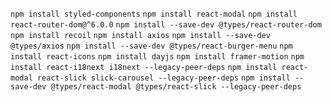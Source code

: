 `npm install styled-components`
`npm install react-modal`
`npm install react-router-dom@^6.0.0`
`npm install --save-dev @types/react-router-dom`
`npm install recoil`
`npm install axios`
`npm install --save-dev @types/axios`
`npm install --save-dev @types/react-burger-menu`
`npm install react-icons`
`npm install dayjs`
`npm install framer-motion`
`npm install react-i18next i18next --legacy-peer-deps`
`npm install react-modal react-slick slick-carousel --legacy-peer-deps`
`npm install --save-dev @types/react-modal @types/react-slick --legacy-peer-deps`
